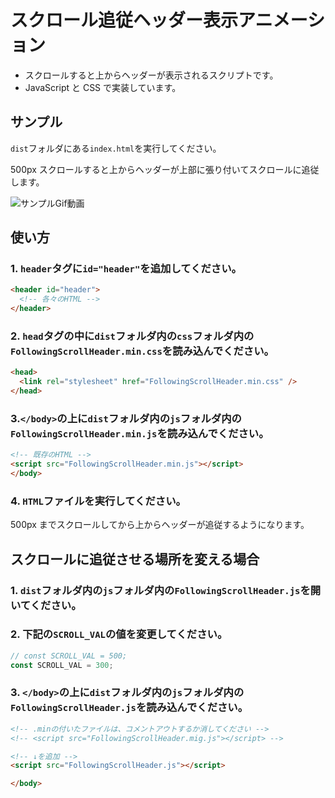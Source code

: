 # スクロール追従ヘッダー表示アニメーション

- スクロールすると上からヘッダーが表示されるスクリプトです。
- JavaScript と CSS で実装しています。

## サンプル

`dist`フォルダにある`index.html`を実行してください。

500px スクロールすると上からヘッダーが上部に張り付いてスクロールに追従します。

![サンプルGif動画](https://raw.githubusercontent.com/wiki/f21wk/FollowingScrollHeader/sample.gif)

## 使い方

### 1. `header`タグに`id="header"`を追加してください。

```html
<header id="header">
  <!-- 各々のHTML -->
</header>
```

### 2. `head`タグの中に`dist`フォルダ内の`css`フォルダ内の`FollowingScrollHeader.min.css`を読み込んでください。

```html
<head>
  <link rel="stylesheet" href="FollowingScrollHeader.min.css" />
</head>
```

### 3.`</body>`の上に`dist`フォルダ内の`js`フォルダ内の`FollowingScrollHeader.min.js`を読み込んでください。

```html
<!-- 既存のHTML -->
<script src="FollowingScrollHeader.min.js"></script>
</body>
```

### 4. `HTML`ファイルを実行してください。

500px までスクロールしてから上からヘッダーが追従するようになります。

<div style="page-break-before:always"></div>

## スクロールに追従させる場所を変える場合

### 1. `dist`フォルダ内の`js`フォルダ内の`FollowingScrollHeader.js`を開いてください。

### 2. 下記の`SCROLL_VAL`の値を変更してください。

```JavaScript
// const SCROLL_VAL = 500;
const SCROLL_VAL = 300;
```

### 3. `</body>`の上に`dist`フォルダ内の`js`フォルダ内の`FollowingScrollHeader.js`を読み込んでください。

```html
<!-- .minの付いたファイルは、コメントアウトするか消してください -->
<!-- <script src="FollowingScrollHeader.mig.js"></script> -->

<!-- ↓を追加 -->
<script src="FollowingScrollHeader.js"></script>

</body>
```

